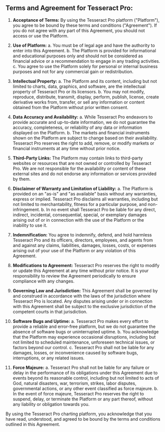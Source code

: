 ## Terms and Agreement for Tesseract Pro:

1. **Acceptance of Terms:**
   By using the Tesseract Pro platform ("Platform"), you agree to be bound by these terms and conditions ("Agreement"). If you do not agree with any part of this Agreement, you should not access or use the Platform.

2. **Use of Platform:**
   a. You must be of legal age and have the authority to enter into this Agreement.
   b. The Platform is provided for informational and educational purposes only and should not be considered as financial advice or a recommendation to engage in any trading activities.
   c. You agree to use the Platform solely for personal or internal business purposes and not for any commercial gain or redistribution.

3. **Intellectual Property:**
   a. The Platform and its content, including but not limited to charts, data, graphics, and software, are the intellectual property of Tesseract Pro or its licensors.
   b. You may not modify, reproduce, distribute, transmit, display, perform, publish, license, create derivative works from, transfer, or sell any information or content obtained from the Platform without prior written consent.

4. **Data Accuracy and Availability:**
   a. While Tesseract Pro endeavors to provide accurate and up-to-date information, we do not guarantee the accuracy, completeness, or reliability of any data or information displayed on the Platform.
   b. The markets and financial instruments shown on the Platform are subject to change based on their availability. Tesseract Pro reserves the right to add, remove, or modify markets or financial instruments at any time without prior notice.

5. **Third-Party Links:**
   The Platform may contain links to third-party websites or resources that are not owned or controlled by Tesseract Pro. We are not responsible for the availability or content of these external sites and do not endorse any information or services provided by them.

6. **Disclaimer of Warranty and Limitation of Liability:**
   a. The Platform is provided on an "as-is" and "as available" basis without any warranties, express or implied. Tesseract Pro disclaims all warranties, including but not limited to merchantability, fitness for a particular purpose, and non-infringement.
   b. In no event shall Tesseract Pro be liable for any direct, indirect, incidental, consequential, special, or exemplary damages arising out of or in connection with the use of the Platform or the inability to use it.

7. **Indemnification:**
   You agree to indemnify, defend, and hold harmless Tesseract Pro and its officers, directors, employees, and agents from and against any claims, liabilities, damages, losses, costs, or expenses arising out of your use of the Platform or any violation of this Agreement.

8. **Modifications to Agreement:**
   Tesseract Pro reserves the right to modify or update this Agreement at any time without prior notice. It is your responsibility to review the Agreement periodically to ensure compliance with any changes.

9. **Governing Law and Jurisdiction:**
   This Agreement shall be governed by and construed in accordance with the laws of the jurisdiction where Tesseract Pro is located. Any disputes arising under or in connection with this Agreement shall be subject to the exclusive jurisdiction of the competent courts in that jurisdiction.

10. **Software Bugs and Uptime:**
    a. Tesseract Pro makes every effort to provide a reliable and error-free platform, but we do not guarantee the absence of software bugs or uninterrupted uptime.
    b. You acknowledge that the Platform may experience occasional disruptions, including but not limited to scheduled maintenance, unforeseen technical issues, or factors beyond our control.
    c. Tesseract Pro shall not be liable for any damages, losses, or inconvenience caused by software bugs, interruptions, or any related issues.

11. **Force Majeure:**
    a. Tesseract Pro shall not be liable for any failure or delay in the performance of its obligations under this Agreement due to events beyond its reasonable control, including but not limited to acts of God, natural disasters, war, terrorism, strikes, labor disputes, governmental actions, or any other event classified as force majeure.
    b. In the event of force majeure, Tesseract Pro reserves the right to suspend, delay, or terminate the Platform or any part thereof, without any liability or obligation towards you.

By using the Tesseract Pro charting platform, you acknowledge that you have read, understood, and agreed to be bound by the terms and conditions outlined in this Agreement.
